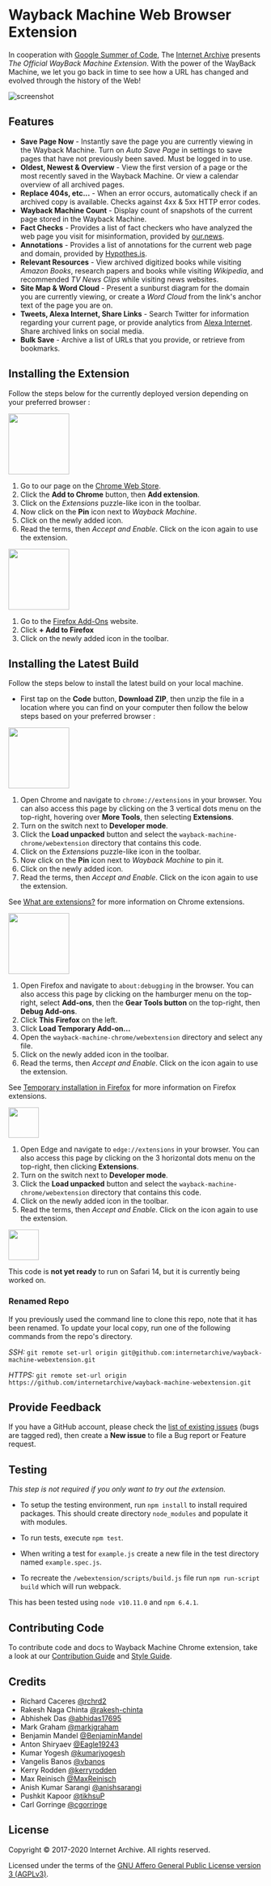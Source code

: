 # Wayback Machine Web Browser Extension

In cooperation with [Google Summer of Code](https://summerofcode.withgoogle.com), The [Internet Archive](https://archive.org) presents *The Official WayBack Machine Extension*. With the power of the WayBack Machine, we let you go back in time to see how a URL has changed and evolved through the history of the Web!

![screenshot](graphics/screenshots/popups.png)


## Features

- **Save Page Now** - Instantly save the page you are currently viewing in the Wayback Machine. Turn on *Auto Save Page* in settings to save pages that have not previously been saved. Must be logged in to use.
- **Oldest, Newest &amp; Overview** - View the first version of a page or the most recently saved in the Wayback Machine. Or view a calendar overview of all archived pages.
- **Replace 404s, etc...** - When an error occurs, automatically check if an archived copy is available. Checks against 4xx &amp; 5xx HTTP error codes.
- **Wayback Machine Count** - Display count of snapshots of the current page stored in the Wayback Machine.
- **Fact Checks** - Provides a list of fact checkers who have analyzed the web page you visit for misinformation, provided by [our.news](https://our.news/).
- **Annotations** - Provides a list of annotations for the current web page and domain, provided by [Hypothes.is](https://web.hypothes.is).
- **Relevant Resources** - View archived digitized books while visiting *Amazon Books*, research papers and books while visiting *Wikipedia*, and recommended *TV News Clips* while visiting news websites.
- **Site Map &amp; Word Cloud** - Present a sunburst diagram for the domain you are currently viewing, or create a *Word Cloud* from the link's anchor text of the page you are on.
- **Tweets, Alexa Internet, Share Links** - Search Twitter for information regarding your current page, or provide analytics from [Alexa Internet](https://www.alexa.com). Share archived links on social media.
- **Bulk Save** - Archive a list of URLs that you provide, or retrieve from bookmarks.


## Installing the Extension

Follow the steps below for the currently deployed version depending on your preferred browser :


<img src="https://cdn.worldvectorlogo.com/logos/google-chrome-1.svg" width="120"></img> 

1. Go to our page on the [Chrome Web Store](https://chrome.google.com/webstore/detail/wayback-machine/fpnmgdkabkmnadcjpehmlllkndpkmiak).
2. Click the **Add to Chrome** button, then **Add extension**.
3. Click on the *Extensions* puzzle-like icon in the toolbar.
4. Now click on the **Pin** icon next to *Wayback Machine*.
5. Click on the newly added icon.
6. Read the terms, then *Accept and Enable*. Click on the icon again to use the extension.

<img src="https://cdn.worldvectorlogo.com/logos/mozilla-firefox.svg" width="120"></img> 

1. Go to the [Firefox Add-Ons](https://addons.mozilla.org/en-US/firefox/addon/wayback-machine_new/) website.
2. Click **+ Add to Firefox**
3. Click on the newly added icon in the toolbar.


## Installing the Latest Build

Follow the steps below to install the latest build on your local machine.

- First tap on the **Code** button, **Download ZIP**, then unzip the file in a location where you can find on your computer then follow the below steps based on your preferred browser :


<img src="https://cdn.worldvectorlogo.com/logos/google-chrome-1.svg" width="120"></img>

1. Open Chrome and navigate to `chrome://extensions` in your browser. You can also access this page by clicking on the 3 vertical dots menu on the top-right, hovering over **More Tools**, then selecting **Extensions**.
2. Turn on the switch next to **Developer mode**.
3. Click the **Load unpacked** button and select the `wayback-machine-chrome/webextension` directory that contains this code.
4. Click on the *Extensions* puzzle-like icon in the toolbar.
5. Now click on the **Pin** icon next to *Wayback Machine* to pin it.
6. Click on the newly added icon.
7. Read the terms, then *Accept and Enable*. Click on the icon again to use the extension.

See [What are extensions?](https://developer.chrome.com/extensions) for more information on Chrome extensions.

<img src="https://cdn.worldvectorlogo.com/logos/mozilla-firefox.svg" width="120"></img> 

1. Open Firefox and navigate to `about:debugging` in the browser. You can also access this page by clicking on the hamburger menu on the top-right, select **Add-ons**, then the **Gear Tools button** on the top-right, then **Debug Add-ons**.
2. Click **This Firefox** on the left.
3. Click **Load Temporary Add-on...**
4. Open the `wayback-machine-chrome/webextension` directory and select any file.
5. Click on the newly added icon in the toolbar.
6. Read the terms, then *Accept and Enable*. Click on the icon again to use the extension.

See [Temporary installation in Firefox](https://extensionworkshop.com/documentation/develop/temporary-installation-in-firefox/) for more information on Firefox extensions.

<img src="https://cdn.worldvectorlogo.com/logos/microsoft-edge-1.svg" width="60"></img> 

1. Open Edge and navigate to `edge://extensions` in your browser. You can also access this page by clicking on the 3 horizontal dots menu on the top-right, then clicking **Extensions**.
2. Turn on the switch next to **Developer mode**.
3. Click the **Load unpacked** button and select the `wayback-machine-chrome/webextension` directory that contains this code.
4. Click on the newly added icon in the toolbar.
5. Read the terms, then *Accept and Enable*. Click on the icon again to use the extension.

<img src="https://cdn.worldvectorlogo.com/logos/safari-3.svg" width="60"></img> 

This code is **not yet ready** to run on Safari 14, but it is currently being worked on.


### Renamed Repo

If you previously used the command line to clone this repo, note that it has been renamed. To update your local copy, run one of the following commands from the repo's directory.

*SSH:* `git remote set-url origin git@github.com:internetarchive/wayback-machine-webextension.git`

*HTTPS:* `git remote set-url origin https://github.com/internetarchive/wayback-machine-webextension.git`


## Provide Feedback

If you have a GitHub account, please check the [list of existing issues](https://github.com/internetarchive/wayback-machine-chrome/issues) (bugs are tagged red), then create a **New issue** to file a Bug report or Feature request.


## Testing

*This step is not required if you only want to try out the extension.*

- To setup the testing environment, run `npm install` to install required packages.
This should create directory `node_modules` and populate it with modules.

- To run tests, execute `npm test`.

- When writing a test for `example.js` create a new file in the test directory named `example.spec.js`.

- To recreate the `/webextension/scripts/build.js` file run `npm run-script build` which will run webpack.

This has been tested using `node v10.11.0` and `npm 6.4.1`.


## Contributing Code

To contribute code and docs to Wayback Machine Chrome extension, take a look at our [Contribution Guide](CONTRIBUTING.md) and [Style Guide](STYLE_GUIDE.md).


## Credits

- Richard Caceres [@rchrd2](https://github.com/rchrd2)
- Rakesh Naga Chinta [@rakesh-chinta](https://github.com/rakesh-chinta)
- Abhishek Das [@abhidas17695](https://github.com/abhidas17695)
- Mark Graham [@markjgraham](https://github.com/markjgraham)
- Benjamin Mandel [@BenjaminMandel](https://github.com/BenjaminMandel)
- Anton Shiryaev [@Eagle19243](https://github.com/Eagle19243)
- Kumar Yogesh [@kumarjyogesh](https://github.com/kumarjyogesh)
- Vangelis Banos [@vbanos](https://github.com/vbanos)
- Kerry Rodden [@kerryrodden](https://github.com/kerryrodden)
- Max Reinisch [@MaxReinisch](https://github.com/maxreinisch)
- Anish Kumar Sarangi [@anishsarangi](https://github.com/anishsarangi)
- Pushkit Kapoor [@tikhsuP](https://github.com/tikhsuP)
- Carl Gorringe [@cgorringe](https://github.com/cgorringe)


## License

Copyright © 2017-2020 Internet Archive. All rights reserved.

Licensed under the terms of the [GNU Affero General Public License version 3 (AGPLv3)](LICENSE).
